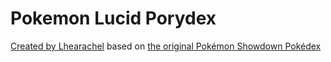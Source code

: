 # Pokemon Lucid Porydex

[Created by Lhearachel](https://github.com/lhearachel/porydex) based on [the original Pokémon Showdown Pokédex](https://dex.pokemonshowdown.com)
